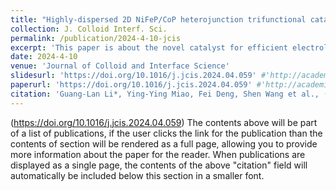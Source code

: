```yaml
---
title: "Highly-dispersed 2D NiFeP/CoP heterojunction trifunctional catalyst for efficient electrolysis of water and urea"
collection: J. Colloid Interf. Sci.
permalink: /publication/2024-4-10-jcis
excerpt: 'This paper is about the novel catalyst for efficient electrolysis of water and urea'
date: 2024-4-10
venue: 'Journal of Colloid and Interface Science'
slidesurl: 'https://doi.org/10.1016/j.jcis.2024.04.059' #'http://academicpages.github.io/files/slides1.pdf'
paperurl: 'https://doi.org/10.1016/j.jcis.2024.04.059' #'http://academicpages.github.io/files/paper1.pdf'
citation: 'Guang-Lan Li*, Ying-Ying Miao, Fei Deng, Shen Wang et al., (2024). &quot;Highly-dispersed 2D NiFeP/CoP heterojunction trifunctional catalyst for efficient electrolysis of water and urea &quot; <i>J. Colloid Interf. Sci.</i>. 1(1).'
---
```

(https://doi.org/10.1016/j.jcis.2024.04.059)
The contents above will be part of a list of publications, if the user clicks the link for the publication than the contents of section will be rendered as a full page, allowing you to provide more information about the paper for the reader. When publications are displayed as a single page, the contents of the above "citation" field will automatically be included below this section in a smaller font.
